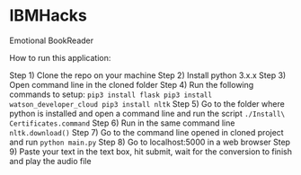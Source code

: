 # IBMHacks
Emotional BookReader

How to run this application:

Step 1) Clone the repo on your machine
Step 2) Install python 3.x.x
Step 3) Open command line in the cloned folder
Step 4) Run the following commands to setup:
    `pip3 install flask
     pip3 install watson_developer_cloud
     pip3 install nltk`
Step 5) Go to the folder where python is installed and open a command line and run the script `./Install\ Certificates.command`
Step 6) Run in the same command line `nltk.download()`
Step 7) Go to the command line opened in cloned project and run `python main.py`
Step 8) Go to localhost:5000 in a web browser
Step 9) Paste your text in the text box, hit submit, wait for the conversion to finish and play the audio file
    
